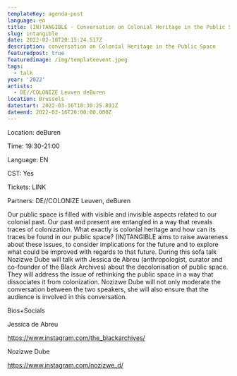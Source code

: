 ```yaml
---
templateKey: agenda-post
language: en
title: (IN)TANGIBLE - Conversation on Colonial Heritage in the Public Space
slug: intangible
date: 2022-02-18T20:15:24.517Z
description: conversation on Colonial Heritage in the Public Space
featuredpost: true
featuredimage: /img/templateevent.jpeg
tags:
  - talk
year: '2022'
artists:
  - DE//COLONIZE Leuven deBuren
location: Brussels
datestart: 2022-03-16T18:30:25.891Z
dateend: 2022-03-16T20:00:00.000Z
---
```

Location: deBuren

Time: 19:30-21:00

Language: EN

CST: Yes

Tickets: LINK

Partners: DE//COLONIZE Leuven, deBuren

Our public space is filled with visible and invisible aspects related to our colonial past. Our past and present are entangled in a way that reveals traces of colonization. What exactly is colonial heritage and how can its traces be found in our public space? (IN)TANGIBLE aims to raise awareness about these issues, to consider implications for the future and to explore what could be improved with regards to that future. During this sofa talk Nozizwe Dube will talk with Jessica de Abreu (anthropologist, curator and co-founder of the Black Archives) about the decolonisation of public space. They will address the issue of rethinking the public space in a way that dissociates it from colonization. Nozizwe Dube will not only moderate the conversation between the two speakers, she will also ensure that the audience is involved in this conversation.

Bios+Socials

Jessica de Abreu

https://www.instagram.com/the_blackarchives/

Nozizwe Dube

https://www.instagram.com/nozizwe_d/
